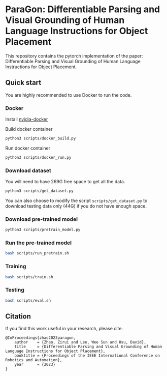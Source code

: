 # ParaGon: Differentiable Parsing and Visual Grounding of Human Language Instructions for Object Placement

This repository contains the pytorch implementation of the paper: Differentiable Parsing and Visual Grounding of Human Language Instructions for Object Placement. 

## Quick start

You are highly recommended to use Docker to run the code.  

### Docker

Install [nvidia-docker](https://docs.nvidia.com/datacenter/cloud-native/container-toolkit/install-guide.html#installing-on-ubuntu-and-debian)

Build docker container
```bash
python3 scripts/docker_build.py
```
Run docker container
```bash
python3 scripts/docker_run.py
```

### Download dataset

You will need to have 269G free space to get all the data. 

```bash
python3 scripts/get_dataset.py
```

You can also choose to modify the script ``scripts/get_dataset.py`` to download testing data only (44G) if you do not have enough space. 

### Download pre-trained model

```bash
python3 scripts/pretrain_model.py
```

### Run the pre-trained model

```bash
bash scripts/run_pretrain.sh
```

### Training

```bash
bash scripts/train.sh
```

### Testing

```bash
bash scripts/eval.sh
```


## Citation

If you find this work useful in your research, please cite:

```
@InProceedings{zhao2023paragon,
    author    = {Zhao, Zirui and Lee, Wee Sun and Hsu, David},
    title     = {Differentiable Parsing and Visual Grounding of Human Language Instructions for Object Placement},
    booktitle = {Proceedings of the IEEE International Conference on Robotics and Automation},
    year      = {2023}
}
```

